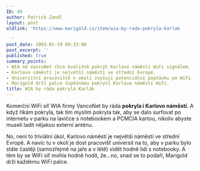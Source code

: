 ```yaml
---
ID: 49
author: Patrick Zandl
layout: post
oldlink: 'https://www.marigold.cz/item/wia-by-rada-pokryla-karlak

  '
post_date: 2003-01-19 09:33:00
post_excerpt: ''
published: true
summary_points:
- WIA od VancoNet chce kvalitně pokrýt Karlovo náměstí WiFi signálem.
- Karlovo náměstí je největší náměstí ve střední Evropě.
- Univerzitní pracoviště v okolí zvyšují potenciální poptávku po WiFi.
- Marigold drží palce úspěšnému pokrytí Karlova náměstí WiFi.
title: WIA by ráda pokryla Karlák
---
```


<p>
Komerční WiFi síť WIA firmy VancoNet by ráda <STRONG>pokryla i Karlovo náměstí.</STRONG> A když říkám pokryla, tak tím myslím pokryla tak, aby se dalo surfovat po internetu v parku na lavičce s notebookem a PCMCIA kartou, nikoliv abyste museli ladit nějakou externí anténu. </p>

<p>
No, není to triviální úkol, Karlovo náměstí je největší náměstí ve střední Evropě. A navíc tu v okolí je dost pracovišť universit na to, aby v parku bylo stále častěji (samozřejmě na jaře a v létě) vidět hodně lidí s notebooky. A těm by se WiFi síť mohla hodně hodit, že...no, snad se to podaří, Marigold drží každému WiFi palce.</p>